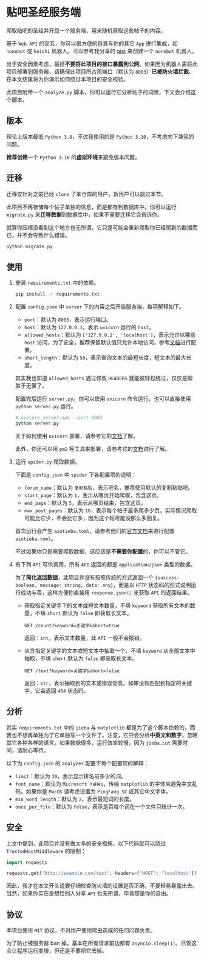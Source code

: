 # 贴吧圣经服务端

爬取贴吧的圣经并开启一个服务端，用来随机获取这些帖子的内容。

基于 `Web API` 的交互，你可以很方便的将其与你的其它 `App` 进行集成，如 `nonebot` 或 `koishi` 机器人。可以参考我分享的 [gist](https://gist.github.com/kifuan/1b440cd848c3677f3486904f8ad2e44b) 来创建一个 `nonebot` 机器人。

出于安全因素考虑，最好**不要将此项目的接口暴露到公网**。如果因为机器人需将此项目部署到服务器，请确保此项目所占用端口（默认为 `8003`）**已被防火墙拦截**。在本文结尾将为你演示如何绕过本项目的安全校验。

此项目附带一个 `analyze.py` 脚本，你可以运行它分析帖子的词频，下文会介绍这个脚本。

## 版本

理论上版本最低 `Python 3.8`，不过我使用的是 `Python 3.10`，不考虑向下兼容的问题。

**推荐创建**一个 `Python 3.10` 的**虚拟环境**来避免版本问题。


## 迁移

迁移仅针对之前已经 `clone` 了本仓库的用户，新用户可以跳过本节。

此项目不再存储每个帖子单独的信息，而是都存到数据库中。你可以运行 `migrate.py` 来**迁移数据**到数据库中，如果不需要迁移它会告诉你。

就算你压根没看到这个地方也无所谓，它只是可能会重新爬取你已经爬到的数据而已，并不会导致什么错误。

```bash
python migrate.py
```

## 使用

1. 安装 `requirements.txt` 中的依赖。

   ```bash
   pip install -r requirements.txt
   ```

2. 配置 `config.json` 中 `server` 下的内容之后开启服务端，每项解释如下。
   
   + `port`：默认为 `8003`，表示运行端口。
   + `host`：默认为 `127.0.0.1`，表示 `uvicorn` 运行的 `host`。
   + `allowed_hosts`：默认为 `['127.0.0.1', 'localhost']`，表示允许以哪些 `host` 访问，为了安全，推荐保留默认值只允许本地访问，参考[文档](https://fastapi.tiangolo.com/zh/advanced/middleware/#trustedhostmiddleware)进行配置。
   + `short_length`：默认为 `50`，表示查询文本的最短长度，短文本的最大长度。

   其实我也知道 `allowed_hosts` 通过修改 `HEADERS` 就能被轻松绕过，仅仅是聊胜于无罢了。

   配置完后运行 `server.py`。你可以使用 `uvicorn` 命令运行，也可以直接使用 `python server.py` 运行。

   ```bash
   # uvicorn server:app --port 8003
   python server.py
   ```

   关于如何使用 `uvicorn` 部署，请参考它的[文档](http://www.uvicorn.org/deployment/)了解。

   此外，你还可以用 `pm2` 等工具来部署，请参考它的[文档](https://pm2.keymetrics.io/docs/usage/quick-start/)进行了解。

3. 运行 `spider.py` 爬取数据。

   下面是 `config.json` 中 `spider` 下各配置项的说明：

   + `forum_name`：默认为 `复制粘贴`，表示吧名，推荐使用默认的复制粘贴吧。
   + `start_page`：默认为 `1`，表示从哪页开始爬取，包含这页。
   + `end_page`：默认为 `5`，表示从哪页结束，包含这页。
   + `max_post_pages`：默认为 `10`，表示每个帖子最多爬多少页，实际情况爬取可能比它少，不会比它多，因为这个帖可能没那么多回复。

   首次运行会产生 `aiotieba.toml`，请参考他们的[官方文档](https://v-8.top/tutorial/quickstart/#_4)来进行配置 `aiotieba.toml`。

   不过如果你只是需要爬取数据，这应该是**不需要你配置**的，你可以不管它。

4. 有下列 `API` 可供调用，所有 `API` 返回的都是 `application/json` 类型的数据。

   为了**简化返回数据**，此项目并没有按照传统的方式返回一个 `{success: boolean, message: string, data: any}`，而是以 `HTTP` 状态码的形式说明运行成功与否，这样方便你直接用 `response.json()` 来获取 `API` 的返回结果。

   + 获取指定关键字下的文本或短文本数量，不填 `keyword` 获取所有文本的数量，不填 `short` 默认为 `false` 即获取长文本。

     ```http
     GET /count?keyword=关键字&short=true
     ```

     返回：`int`，表示文本数量，此 `API` 一般不会报错。

   + 从含指定关键字的文本或短文本中抽取一个，不填 `keyword` 从全部文本中抽取，不填 `short` 默认为 `false` 即获取长文本。

     ```http
     GET /text?keyword=关键字&short=false
     ```

     返回：`str`，表示抽取到的文本或错误信息。如果没有匹配到指定的关键字，它会返回 `404` 状态码。


## 分析

其实 `requirements.txt` 中的 `jieba` 与 `matplotlib` 都是为了这个脚本依赖的，而我也不想再单独为了它单独写一个文件了。注意，它只会分析**中英文和数字**，忽略其它各种各样的语言。如果数据很多，运行效率较慢，因为 `jieba.cut` 需要时间，请耐心等待。

以下为 `config.json` 的 `analyzer` 配置下每个配置项的解释：

+ `limit`：默认为 `30`，表示显示排名前多少的词。
+ `font_name`：默认为 `Microsoft YaHei`，传给 `matplotlib` 的字体来避免中文乱码。如果你是 `MacOS` 请考虑设置为 `PingFang SC` 或其它中文字体。
+ `min_word_length`：默认为 `2`，表示最短词的长度。
+ `once_per_file`：默认为 `false`，表示是否每个词在一个文件只统计一次。

## 安全

上文中提到，此项目并没有做太多的安全措施，以下代码就可以绕过 `TrustedHostMiddleware` 的限制：

```py
import requests

requests.get('http://example.com/text', headers={'HOST': 'localhost'})
```

因此，我才在本文开头说要仔细检查防火墙的设置是否正确，不要轻易暴露出去。当然，如果你实在是想给别人分享 `API` 也无所谓，毕竟那是你的自由。


## 协议

本项目使用 `MIT` 协议，不对用户使用爬虫造成的任何问题负责。

为了防止被服务器 ban 掉，基本在所有请求前边都有 `asyncio.sleep(1)`。尽管这会让程序运行变慢，但还是不要把它去掉。

